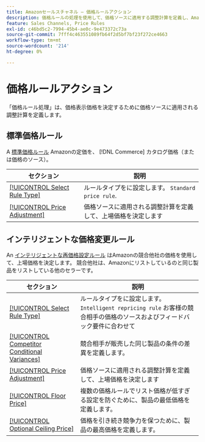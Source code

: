 ```yaml
---
title: Amazonセールスチャネル — 価格ルールアクション
description: 価格ルールの処理を使用して、価格ソースに適用する調整計算を定義し、Amazon上場価格を決定します。
feature: Sales Channels, Price Rules
exl-id: c46bd5c2-7994-45b4-ae0c-9e473372c73a
source-git-commit: 7fff4c463551089fb64f2d5bf7bf23f272ce4663
workflow-type: tm+mt
source-wordcount: '214'
ht-degree: 0%

---
```


# 価格ルールアクション

「価格ルール処理」は、価格表示価格を決定するために価格ソースに適用される調整計算を定義します。

## 標準価格ルール

A [標準価格ルール](./standard-price-rules.md) Amazonの定価を、 [!DNL Commerce] カタログ価格（または価格のソース）。

| セクション | 説明 |
|------------------------------------------------------------|--------------------------------------------------------------------------------------------------------|
| [[!UICONTROL Select Rule Type]](./standard-price-rules.md) | ルールタイプをに設定します。 `Standard price rule`. |
| [[!UICONTROL Price Adjustment]](./standard-price-rules.md) | 価格ソースに適用される調整計算を定義して、上場価格を決定します |

## インテリジェントな価格変更ルール

An [インテリジェントな再価格設定ルール](./intelligent-repricing-rules.md) はAmazonの競合他社の価格を使用して、上場価格を決定します。 競合他社は、Amazonにリストしているのと同じ製品をリストしている他のセラーです。

| セクション | 説明 |
|----------------------------------------------------------------------------------------|----------------------------------------------------------------------------------------------------------------------|
| [[!UICONTROL Select Rule Type]](./intelligent-repricing-rules.md) | ルールタイプをに設定します。 `Intelligent repricing rule` お客様の競合相手の価格のソースおよびフィードバック要件に合わせて |
| [[!UICONTROL Competitor Conditional Variances]](./competitor-conditional-variances.md) | 競合相手が販売した同じ製品の条件の差異を定義します。 |
| [[!UICONTROL Price Adjustment]](./price-adjustment.md) | 価格ソースに適用される調整計算を定義して、上場価格を決定します |
| [[!UICONTROL Floor Price]](./floor-price.md) | 複数の価格ルールでリスト価格が低すぎる設定を防ぐために、製品の最低価格を定義します。 |
| [[!UICONTROL Optional Ceiling Price]](./optional-ceiling-price.md) | 価格を引き続き競争力を保つために、製品の最高価格を定義します。 |
